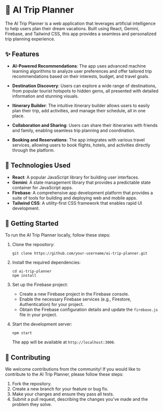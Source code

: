 # 🛫 AI Trip Planner

The AI Trip Planner is a web application that leverages artificial intelligence to help users plan their dream vacations. Built using React, Gemini, Firebase, and Tailwind CSS, this app provides a seamless and personalized trip planning experience.

## ✨ Features

- **AI-Powered Recommendations**: The app uses advanced machine learning algorithms to analyze user preferences and offer tailored trip recommendations based on their interests, budget, and travel goals.

- **Destination Discovery**: Users can explore a wide range of destinations, from popular tourist hotspots to hidden gems, all presented with detailed information and stunning visuals.

- **Itinerary Builder**: The intuitive itinerary builder allows users to easily plan their trip, add activities, and manage their schedule, all in one place.

- **Collaboration and Sharing**: Users can share their itineraries with friends and family, enabling seamless trip planning and coordination.

- **Booking and Reservations**: The app integrates with various travel services, allowing users to book flights, hotels, and activities directly through the platform.

## 🔧 Technologies Used

- **React**: A popular JavaScript library for building user interfaces.
- **Gemini**: A state management library that provides a predictable state container for JavaScript apps.
- **Firebase**: A comprehensive app development platform that provides a suite of tools for building and deploying web and mobile apps.
- **Tailwind CSS**: A utility-first CSS framework that enables rapid UI development.

## 🚀 Getting Started

To run the AI Trip Planner locally, follow these steps:

1. Clone the repository:

   ```
   git clone https://github.com/your-username/ai-trip-planner.git
   ```

2. Install the required dependencies:

   ```
   cd ai-trip-planner
   npm install
   ```

3. Set up the Firebase project:
   - Create a new Firebase project in the Firebase console.
   - Enable the necessary Firebase services (e.g., Firestore, Authentication) for your project.
   - Obtain the Firebase configuration details and update the `firebase.js` file in your project.

4. Start the development server:

   ```
   npm start
   ```

   The app will be available at `http://localhost:3000`.

## 🤝 Contributing

We welcome contributions from the community! If you would like to contribute to the AI Trip Planner, please follow these steps:

1. Fork the repository.
2. Create a new branch for your feature or bug fix.
3. Make your changes and ensure they pass all tests.
4. Submit a pull request, describing the changes you've made and the problem they solve.
